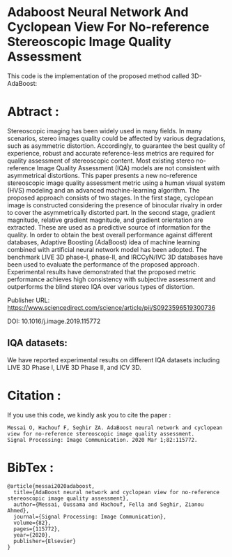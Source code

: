 # Adaboost Neural Network And Cyclopean View For No-reference Stereoscopic Image Quality Assessment

This code is the implementation of the proposed method called 3D-AdaBoost: 

# Abtract :

Stereoscopic imaging has been widely used in many fields. In many scenarios, stereo images quality could be affected by various degradations, such as asymmetric distortion. Accordingly, to guarantee the best quality of experience, robust and accurate reference-less metrics are required for quality assessment of stereoscopic content. Most existing stereo no-reference Image Quality Assessment (IQA) models are not consistent with asymmetrical distortions. This paper presents a new no-reference stereoscopic image quality assessment metric using a human visual system (HVS) modeling and an advanced machine-learning algorithm. The proposed approach consists of two stages. In the first stage, cyclopean image is constructed considering the presence of binocular rivalry in order to cover the asymmetrically distorted part. In the second stage, gradient magnitude, relative gradient magnitude, and gradient orientation are extracted. These are used as a predictive source of information for the quality. In order to obtain the best overall performance against different databases, Adaptive Boosting (AdaBoost) idea of machine learning combined with artificial neural network model has been adopted. The benchmark LIVE 3D phase-I, phase-II, and IRCCyN/IVC 3D databases have been used to evaluate the performance of the proposed approach. Experimental results have demonstrated that the proposed metric performance achieves high consistency with subjective assessment and outperforms the blind stereo IQA over various types of distortion.

Publisher URL: https://www.sciencedirect.com/science/article/pii/S0923596519300736

DOI: 10.1016/j.image.2019.115772

## IQA datasets:

We have reported experimental results on different IQA datasets including LIVE 3D Phase I, LIVE 3D Phase II, and ICV 3D.

# Citation :

If you use this code, we kindly ask you to cite the paper :
```
Messai O, Hachouf F, Seghir ZA. AdaBoost neural network and cyclopean view for no-reference stereoscopic image quality assessment. 
Signal Processing: Image Communication. 2020 Mar 1;82:115772.
```
# BibTex :
```
@article{messai2020adaboost,
  title={AdaBoost neural network and cyclopean view for no-reference stereoscopic image quality assessment},
  author={Messai, Oussama and Hachouf, Fella and Seghir, Zianou Ahmed},
  journal={Signal Processing: Image Communication},
  volume={82},
  pages={115772},
  year={2020},
  publisher={Elsevier}
}
```




